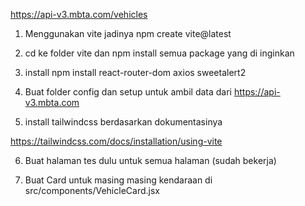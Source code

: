 https://api-v3.mbta.com/vehicles

1. Menggunakan vite jadinya npm create vite@latest

2. cd ke folder vite dan npm install semua package yang di inginkan

3. install npm install react-router-dom axios sweetalert2

4. Buat folder config dan setup untuk ambil data dari https://api-v3.mbta.com

5. install tailwindcss berdasarkan dokumentasinya

https://tailwindcss.com/docs/installation/using-vite

6. Buat halaman tes dulu untuk semua halaman (sudah bekerja)

7. Buat Card untuk masing masing kendaraan di src/components/VehicleCard.jsx